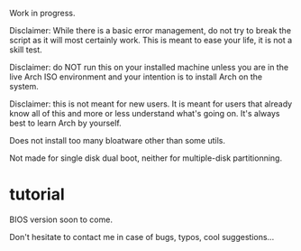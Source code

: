 Work in progress.

Disclaimer: While there is a basic error management, do not try to break the script as it will most certainly work. This is meant to ease your life, it is not a skill test.

Disclaimer: do NOT run this on your installed machine unless you are in the live Arch ISO environment and your intention is to install Arch on the system.

Disclaimer: this is not meant for new users. It is meant for users that already know all of this and more or less understand what's going on. It's always best to learn Arch by yourself.

Does not install too many bloatware other than some utils.

Not made for single disk dual boot, neither for multiple-disk partitionning.

# tutorial

BIOS version soon to come.

Don't hesitate to contact me in case of bugs, typos, cool suggestions...
